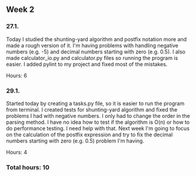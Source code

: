 ## Week 2

### 27.1.
Today I studied the shunting-yard algorithm and postfix notation more and made a rough version of it. I'm having problems with handling negative numbers (e.g. -5) and decimal numbers starting with zero (e.g. 0.5). I also made calculator_io.py and calculator.py files so running the program is easier.
I added pylint to my project and fixed most of the mistakes.

Hours: 6

### 29.1.
Started today by creating a tasks.py file, so it is easier to run the program from terminal. I created tests for shunting-yard algorithm and fixed the problems I had with negative numbers. I only had to change the order in the parsing method. I have no idea how to test if the algorithm is O(n) or how to do performance testing. I need help with that. Next week I'm going to focus on the calculation of the postfix expression and try to fix the decimal numbers starting with zero (e.g. 0.5) problem I'm having.

Hours: 4

### Total hours: 10
